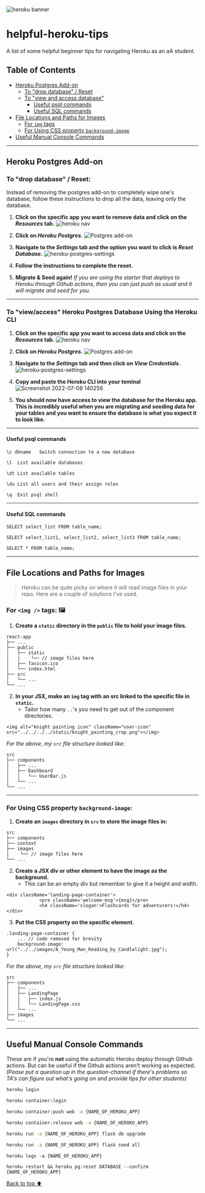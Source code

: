 ![heroku banner](https://miro.medium.com/max/1400/1*hDtj_hzXAz7Gj5eLn3goYg.png)
# helpful-heroku-tips
A list of some helpful beginner tips for navigating Heroku as an aA student. 

## Table of Contents

 - [Heroku Postgres Add-on](https://github.com/whitnessme/helpful-heroku-tips#heroku-postgres-add-on)
     - [To "drop database" / Reset](https://github.com/whitnessme/helpful-heroku-tips#to-drop-database--reset)
     - [To "view and access database"](https://github.com/whitnessme/helpful-heroku-tips#to-viewaccess-heroku-postgres-database-using-the-heroku-cli)
         - [Useful psql commands](https://github.com/whitnessme/helpful-heroku-tips#useful-psql-commands)
         - [Useful SQL commands](https://github.com/whitnessme/helpful-heroku-tips#useful-sql-commands)
- [File Locations and Paths for Images](https://github.com/whitnessme/helpful-heroku-tips#file-locations-and-paths-for-images)
     - [For `img` tags](https://github.com/whitnessme/helpful-heroku-tips#for-img--tags-)
     - [For Using CSS property `background-image`](https://github.com/whitnessme/helpful-heroku-tips#for-using-css-property-background-image)
- [Useful Manual Console Commands](https://github.com/whitnessme/helpful-heroku-tips#useful-manual-console-commands)

---

## Heroku Postgres Add-on
### To "drop database" / Reset:
Instead of removing the postgres add-on to completely wipe one's database, follow these instructions to drop all the data, leaving only the database.

1. **Click on the specific app you want to remove data and click on the *Resources* tab.** 
![heroku nav](https://user-images.githubusercontent.com/89945390/168140727-f38df5cd-1ea2-45a6-842c-a35e5f4cb6bd.png)

2. **Click on *Heroku Postgres.***
![Postgres add-on](https://user-images.githubusercontent.com/89945390/168141005-1e2cbe9c-01a1-4bbe-9c1b-2f7ba630f0c8.png)

3. **Navigate to the *Settings* tab and the option you want to click is *Reset Database*.**
![heroku-postgres-settings](https://user-images.githubusercontent.com/89945390/168155610-3878e39f-7858-4769-bd92-045049c0ea39.png)

4. **Follow the instructions to complete the reset.** 

5. **Migrate & Seed again!** *If you are using the starter that deploys to Heroku through Github actions, then you can just push as usual and it will migrate and seed for you.* 

---

### To "view/access" Heroku Postgres Database Using the Heroku CLI

1. **Click on the specific app you want to access data and click on the *Resources* tab.** 
![heroku nav](https://user-images.githubusercontent.com/89945390/168140727-f38df5cd-1ea2-45a6-842c-a35e5f4cb6bd.png)

2. **Click on *Heroku Postgres.***
![Postgres add-on](https://user-images.githubusercontent.com/89945390/168141005-1e2cbe9c-01a1-4bbe-9c1b-2f7ba630f0c8.png)

3. **Navigate to the *Settings* tab and then click on *View Credentials*.**
![heroku-postgres-settings](https://user-images.githubusercontent.com/76798385/178045579-9f242e6e-45b1-4f66-9bd8-b4db477a906d.png)

4. **Copy and paste the Heroku CLI into your teminal**
![Screenshot 2022-07-08 140256](https://user-images.githubusercontent.com/76798385/178047829-49b6e306-ddc8-4f05-911c-6c533f18be95.png)

5. **You should now have access to view the database for the Heroku app. This is incredibly useful when you are migrating and seeding data for your tables and you want to ensure the database is what you expect it to look like.**

---

#### Useful psql commands
```
\c dbname	Switch connection to a new database
```
```
\l	List available databases
```
```
\dt	List available tables
```
```
\du	List all users and their assign roles
```
```
\q	Exit psql shell
```

---

#### Useful SQL commands
```
SELECT select_list FROM table_name;
```
```
SELECT select_list1, select_list2, select_list3 FROM table_name;
```
``` *For selecting all columns from the database, use asterisk(‘*’) as below:*
SELECT * FROM table_name;
```

---

## File Locations and Paths for Images
> Heroku can be quite picky on where it will read image files in your repo. Here are a couple of solutions I've used.

### For `<img />` tags: 🖼
1. **Create a `static` directory in the `public` file to hold your image files.**
```
react-app
├── ...
├── public
│   ├── static
|   |    └── // image files here
│   ├── favicon.ico
│   └── index.html
├── src
│   └── ...
└── ...
```
2. **In your JSX, make an `img` tag with an src linked to the specific file in `static`.**
    - Tailor how many `..`'s you need to get out of the component directories. 
```
<img alt="knight painting icon" className="user-icon" src="../../../../static/knight_painting_crop.png"></img>
```
*For the above, my `src` file structure looked like:*
```
src
├── components
│   ├── ...
│   ├── Dashboard
│   │   └── UserBar.js
│   └── ...
└── ...
```

---

### For Using CSS property `background-image`:
1. **Create an `images` directory in `src` to store the image files in:**
```
src
├── components
├── context
├── images
|    └── // image files here
└── ...
```
2. **Create a JSX div or other element to have the image as the background.**
    - This can be an empty div but remember to give it a height and width.
```
<div className='landing-page-container'>
            <pre className='welcome-msg'>{msg}</pre>
            <h4 className='slogan'>Flashcards for adventurers!</h4>
</div>
```
3. **Put the CSS property on the specific element.**
```
.landing-page-container {
    ... // code removed for brevity
    background-image: url("../../images/A_Young_Man_Reading_by_Candlelight.jpg");
}
```
*For the above, my `src` file structure looked like:*
```
src
├── components
│   ├── ...
│   ├── LandingPage
|   |   ├── index.js
│   │   └── LandingPage.css
│   └── ...
├── images
└── ...
```

---

## Useful Manual Console Commands
These are if you're **not** using the automatic Heroku deploy through Github actions. But can be useful if the Github actions aren't working as expected.
*(Pease put a question up in the question-channel if there's problems so TA's can figure out what's going on and provide tips for other students)*

```bash
heroku login
```

```bash
heroku container:login
```

```bash
heroku container:push web -a {NAME_OF_HEROKU_APP}
```

```bash
heroku container:release web -a {NAME_OF_HEROKU_APP}
```

```bash
heroku run -a {NAME_OF_HEROKU_APP} flask db upgrade
```

```bash
heroku run -a {NAME_OF_HEROKU_APP} flask seed all
```
```
heroku logs -a {NAME_OF_HEROKU_APP}
```
```
heroku restart && heroku pg:reset DATABASE --confirm {NAME_OF_HEROKU_APP}
```
[Back to top ⬆](https://github.com/whitnessme/helpful-heroku-tips#helpful-heroku-tips)
